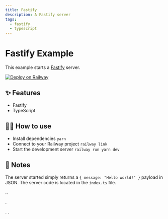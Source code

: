 ```yaml
---
title: Fastify
description: A Fastify server
tags:
  - fastify
  - typescript
---
```


# Fastify Example

This example starts a [Fastify](https://www.fastify.io/) server.

[![Deploy on Railway](https://railway.app/button.svg)](https://railway.app/new/template?template=https%3A%2F%2Fgithub.com%2Frailwayapp%2Fexamples%2Ftree%2Fmaster%2Fexamples%2Ffastify)

## ✨ Features

- Fastify
- TypeScript

## 💁‍♀️ How to use

- Install dependencies `yarn`
- Connect to your Railway project `railway link`
- Start the development server `railway run yarn dev`

## 📝 Notes

The server started simply returns a `{ message: "Hello world!" }` payload in JSON. The server code is located in the `index.ts` file.

..

.

.
.
